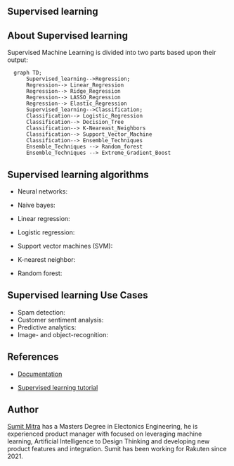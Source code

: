 
## Supervised learning


## About Supervised learning


Supervised Machine Learning is divided into two parts based upon their output:

```mermaid
  graph TD;
      Supervised_learning-->Regression;
      Regression--> Linear_Regression
      Regression--> Ridge_Regression
      Regression--> LASSO_Regression
      Regression--> Elastic_Regression
      Supervised_learning-->Classification;
      Classification--> Logistic_Regression
      Classification--> Decision_Tree
      Classification--> K-Neareast_Neighbors
      Classification--> Support_Vector_Machine
      Classification--> Ensemble_Techniques
      Ensemble_Techniques --> Random_forest
      Ensemble_Techniques --> Extreme_Gradient_Boost

```
## Supervised learning algorithms

- Neural networks:

- Naive bayes: 

- Linear regression:

- Logistic regression: 

- Support vector machines (SVM):

- K-nearest neighbor: 

- Random forest: 

## Supervised learning Use Cases

- Spam detection: 
- Customer sentiment analysis:
- Predictive analytics:
- Image- and object-recognition: 


## References

- [Documentation](https://docs/latest/index.html)

- [Supervised learning tutorial](https://youtu.be/)


## Author
<a href="https://www.linkedin.com/in/esumit/">Sumit Mitra</a> has a Masters Degree in Electonics Engineering, he is experienced product manager with focused on leveraging machine learning, Artificial Intelligence to Design Thinking and developing new product features and integration. Sumit has been working for Rakuten since 2021.